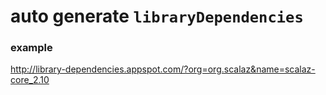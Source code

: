 # auto generate `libraryDependencies`


### example

<http://library-dependencies.appspot.com/?org=org.scalaz&name=scalaz-core_2.10>
